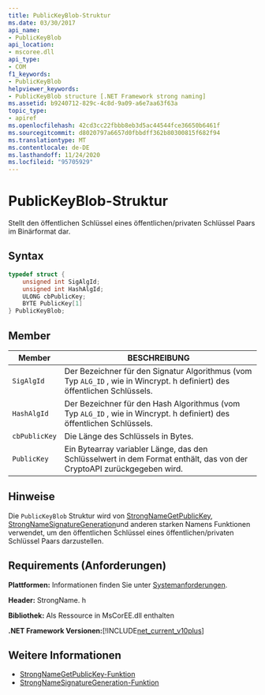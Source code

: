 ```yaml
---
title: PublicKeyBlob-Struktur
ms.date: 03/30/2017
api_name:
- PublicKeyBlob
api_location:
- mscoree.dll
api_type:
- COM
f1_keywords:
- PublicKeyBlob
helpviewer_keywords:
- PublicKeyBlob structure [.NET Framework strong naming]
ms.assetid: b9240712-829c-4c8d-9a09-a6e7aa63f63a
topic_type:
- apiref
ms.openlocfilehash: 42cd3cc22fbbb8eb3d5ac44544fce36650b6461f
ms.sourcegitcommit: d8020797a6657d0fbbdff362b80300815f682f94
ms.translationtype: MT
ms.contentlocale: de-DE
ms.lasthandoff: 11/24/2020
ms.locfileid: "95705929"
---
```

# <a name="publickeyblob-structure"></a>PublicKeyBlob-Struktur

Stellt den öffentlichen Schlüssel eines öffentlichen/privaten Schlüssel Paars im Binärformat dar.  
  
## <a name="syntax"></a>Syntax  
  
```cpp  
typedef struct {  
    unsigned int SigAlgId;  
    unsigned int HashAlgId;  
    ULONG cbPublicKey;  
    BYTE PublicKey[1]  
} PublicKeyBlob;
```  
  
## <a name="members"></a>Member  
  
|Member|BESCHREIBUNG|  
|------------|-----------------|  
|`SigAlgId`|Der Bezeichner für den Signatur Algorithmus (vom Typ `ALG_ID` , wie in Wincrypt. h definiert) des öffentlichen Schlüssels.|  
|`HashAlgId`|Der Bezeichner für den Hash Algorithmus (vom Typ `ALG_ID` , wie in Wincrypt. h definiert) des öffentlichen Schlüssels.|  
|`cbPublicKey`|Die Länge des Schlüssels in Bytes.|  
|`PublicKey`|Ein Bytearray variabler Länge, das den Schlüsselwert in dem Format enthält, das von der CryptoAPI zurückgegeben wird.|  
  
## <a name="remarks"></a>Hinweise  

 Die `PublicKeyBlob` Struktur wird von [StrongNameGetPublicKey](strongnamegetpublickey-function.md), [StrongNameSignatureGeneration](strongnamesignaturegeneration-function.md)und anderen starken Namens Funktionen verwendet, um den öffentlichen Schlüssel eines öffentlichen/privaten Schlüssel Paars darzustellen.  
  
## <a name="requirements"></a>Requirements (Anforderungen)  

 **Plattformen:** Informationen finden Sie unter [Systemanforderungen](../../get-started/system-requirements.md).  
  
 **Header:** StrongName. h  
  
 **Bibliothek:** Als Ressource in MsCorEE.dll enthalten  
  
 **.NET Framework Versionen:**[!INCLUDE[net_current_v10plus](../../../../includes/net-current-v10plus-md.md)]  
  
## <a name="see-also"></a>Weitere Informationen

- [StrongNameGetPublicKey-Funktion](strongnamegetpublickey-function.md)
- [StrongNameSignatureGeneration-Funktion](strongnamesignaturegeneration-function.md)
